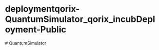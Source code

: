 # deploymentqorix-QuantumSimulator_qorix_incubDeployment-Public
#   Q u a n t u m S i m u l a t o r  
 